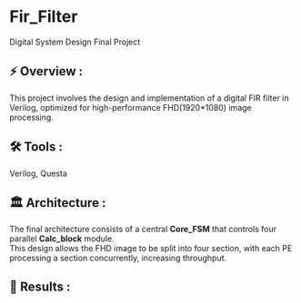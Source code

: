 # Fir_Filter
Digital System Design Final Project

## **⚡ Overview :** 
This project involves the design and implementation of a digital FIR filter in Verilog, optimized for high-performance FHD(1920*1080) image processing.

## **🛠 Tools :** 
Verilog, Questa

## **🏛️ Architecture :**
The final architecture consists of a central **Core_FSM** that controls four parallel **Calc_block** module. <br>
This design allows the FHD image to be split into four section, with each PE processing a section concurrently, increasing throughput.

## **📜 Results :** 
